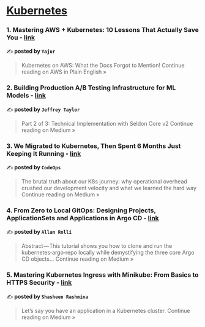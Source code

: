 
<h1><a href=https://medium.com/tag/kubernetes/recommended target="_blank" rel="noopener noreferrer">Kubernetes</a></h1>
<h3>1. Mastering AWS + Kubernetes: 10 Lessons That Actually Save You - <a href="https://aws.plainenglish.io/mastering-aws-kubernetes-10-lessons-that-actually-save-you-a71683a72247?source=rss------kubernetes-5" target="_blank" rel="noopener noreferrer">link</a></h3>

✍️ **posted by `Yajur`**

<blockquote>Kubernetes on AWS: What the Docs Forgot to Mention!
Continue reading on AWS in Plain English »</blockquote>

<h3>2. Building Production A/B Testing Infrastructure for ML Models - <a href="https://jeftaylo.medium.com/building-production-a-b-testing-infrastructure-for-ml-models-75c8c3b36ba6?source=rss------kubernetes-5" target="_blank" rel="noopener noreferrer">link</a></h3>

✍️ **posted by `Jeffrey Taylor`**

<blockquote>Part 2 of 3: Technical Implementation with Seldon Core v2
Continue reading on Medium »</blockquote>

<h3>3. We Migrated to Kubernetes, Then Spent 6 Months Just Keeping It Running - <a href="https://medium.com/@CodeOps/we-migrated-to-kubernetes-then-spent-6-months-just-keeping-it-running-8440aaf9252f?source=rss------kubernetes-5" target="_blank" rel="noopener noreferrer">link</a></h3>

✍️ **posted by `CodeOps`**

<blockquote>The brutal truth about our K8s journey: why operational overhead crushed our development velocity and what we learned the hard way
Continue reading on Medium »</blockquote>

<h3>4. From Zero to Local GitOps: Designing Projects, ApplicationSets and Applications in Argo CD - <a href="https://medium.com/@papitoallan/from-zero-to-local-gitops-designing-projects-applicationsets-and-applications-in-argo-cd-d0e55aec6425?source=rss------kubernetes-5" target="_blank" rel="noopener noreferrer">link</a></h3>

✍️ **posted by `Allan Rolli`**

<blockquote>Abstract — This tutorial shows you how to clone and run the kubernetes‑argo‑repo locally while demystifying the three core Argo CD objects…
Continue reading on Medium »</blockquote>

<h3>5. Mastering Kubernetes Ingress with Minikube: From Basics to HTTPS Security - <a href="https://shasheenrashmina.medium.com/mastering-kubernetes-ingress-with-minikube-from-basics-to-https-security-6139b8c4f31a?source=rss------kubernetes-5" target="_blank" rel="noopener noreferrer">link</a></h3>

✍️ **posted by `Shasheen Rashmina`**

<blockquote>Let’s say you have an application in a Kubernetes cluster.
Continue reading on Medium »</blockquote>


